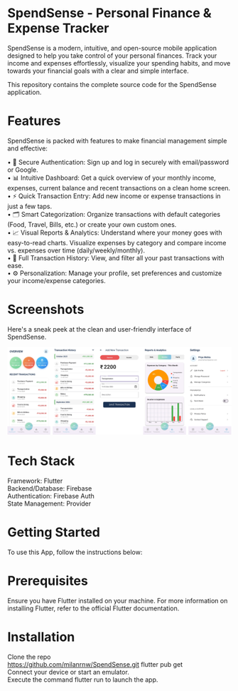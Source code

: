 # SpendSense - Personal Finance & Expense Tracker
SpendSense is a modern, intuitive, and open-source mobile application designed to help you take control of your personal finances. Track your income and expenses effortlessly, visualize your spending habits, and move towards your financial goals with a clear and simple interface.

This repository contains the complete source code for the SpendSense application.

# Features
SpendSense is packed with features to make financial management simple and effective:

• 🔐 Secure Authentication: Sign up and log in securely with email/password or Google. \
• 📊 Intuitive Dashboard: Get a quick overview of your monthly income, expenses, current balance and recent transactions on a clean home screen. \
• ⚡ Quick Transaction Entry: Add new income or expense transactions in just a few taps. \
• 🗂️ Smart Categorization: Organize transactions with default categories (Food, Travel, Bills, etc.) or create your own custom ones. \
• 📈 Visual Reports & Analytics: Understand where your money goes with easy-to-read charts. Visualize expenses by category and compare income vs. expenses over time (daily/weekly/monthly). \
• 📜 Full Transaction History: View, and filter all your past transactions with ease. \
• ⚙️ Personalization: Manage your profile, set preferences and customize your income/expense categories.

# Screenshots
Here's a sneak peek at the clean and user-friendly interface of SpendSense.

![alt text](assets/images/screenshots.png)

# Tech Stack
Framework: Flutter \
Backend/Database: Firebase \
Authentication: Firebase Auth \
State Management: Provider

# Getting Started
To use this App, follow the instructions below:

# Prerequisites
Ensure you have Flutter installed on your machine. For more information on installing Flutter, refer to the official Flutter documentation.

# Installation
Clone the repo \
https://github.com/milanrnw/SpendSense.git
flutter pub get \
Connect your device or start an emulator. \
Execute the command flutter run to launch the app.